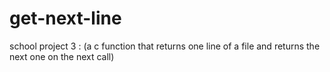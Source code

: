 # get-next-line
school project 3 : (a c function that returns one line of a file and returns the next one on the next call)
